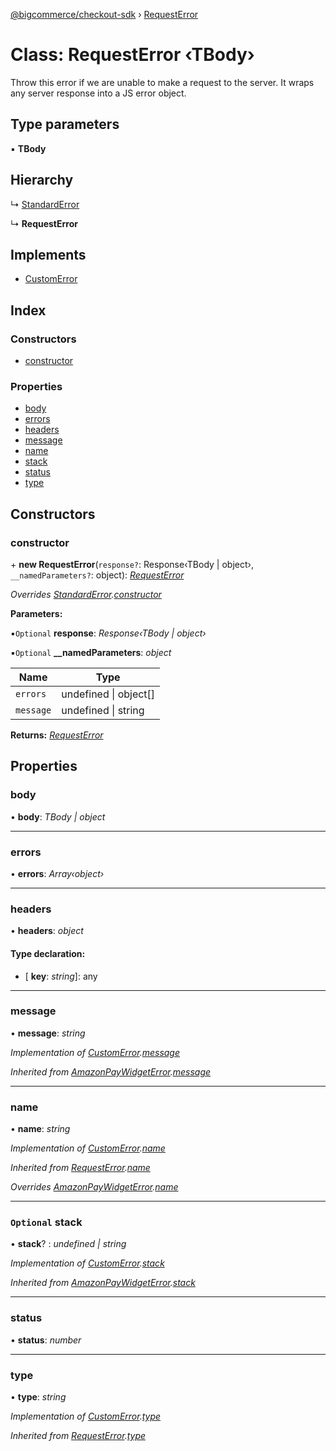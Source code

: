 [@bigcommerce/checkout-sdk](../README.md) › [RequestError](requesterror.md)

# Class: RequestError ‹**TBody**›

Throw this error if we are unable to make a request to the server. It wraps
any server response into a JS error object.

## Type parameters

▪ **TBody**

## Hierarchy

  ↳ [StandardError](standarderror.md)

  ↳ **RequestError**

## Implements

* [CustomError](../interfaces/customerror.md)

## Index

### Constructors

* [constructor](requesterror.md#constructor)

### Properties

* [body](requesterror.md#body)
* [errors](requesterror.md#errors)
* [headers](requesterror.md#headers)
* [message](requesterror.md#message)
* [name](requesterror.md#name)
* [stack](requesterror.md#optional-stack)
* [status](requesterror.md#status)
* [type](requesterror.md#type)

## Constructors

###  constructor

\+ **new RequestError**(`response?`: Response‹TBody | object›, `__namedParameters?`: object): *[RequestError](requesterror.md)*

*Overrides [StandardError](standarderror.md).[constructor](standarderror.md#constructor)*

**Parameters:**

▪`Optional`  **response**: *Response‹TBody | object›*

▪`Optional`  **__namedParameters**: *object*

Name | Type |
------ | ------ |
`errors` | undefined &#124; object[] |
`message` | undefined &#124; string |

**Returns:** *[RequestError](requesterror.md)*

## Properties

###  body

• **body**: *TBody | object*

___

###  errors

• **errors**: *Array‹object›*

___

###  headers

• **headers**: *object*

#### Type declaration:

* \[ **key**: *string*\]: any

___

###  message

• **message**: *string*

*Implementation of [CustomError](../interfaces/customerror.md).[message](../interfaces/customerror.md#message)*

*Inherited from [AmazonPayWidgetError](../interfaces/amazonpaywidgeterror.md).[message](../interfaces/amazonpaywidgeterror.md#message)*

___

###  name

• **name**: *string*

*Implementation of [CustomError](../interfaces/customerror.md).[name](../interfaces/customerror.md#name)*

*Inherited from [RequestError](requesterror.md).[name](requesterror.md#name)*

*Overrides [AmazonPayWidgetError](../interfaces/amazonpaywidgeterror.md).[name](../interfaces/amazonpaywidgeterror.md#name)*

___

### `Optional` stack

• **stack**? : *undefined | string*

*Implementation of [CustomError](../interfaces/customerror.md).[stack](../interfaces/customerror.md#optional-stack)*

*Inherited from [AmazonPayWidgetError](../interfaces/amazonpaywidgeterror.md).[stack](../interfaces/amazonpaywidgeterror.md#optional-stack)*

___

###  status

• **status**: *number*

___

###  type

• **type**: *string*

*Implementation of [CustomError](../interfaces/customerror.md).[type](../interfaces/customerror.md#type)*

*Inherited from [RequestError](requesterror.md).[type](requesterror.md#type)*
